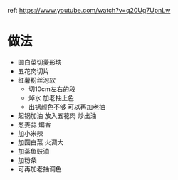 ref: https://www.youtube.com/watch?v=q20Ug7UpnLw

# 做法

* 圆白菜切菱形块
* 五花肉切片
* 红薯粉丝泡软
  * 切10cm左右的段 
  * 焯水 加老抽上色
  * 出锅颜色不够 可以再加老抽
* 起锅加油 放入五花肉 炒出油
* 葱姜蒜 煸香
* 加小米辣
* 加圆白菜 火调大
* 加蒸鱼豉油
* 加粉条
* 可再加老抽调色
